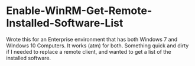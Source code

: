 # Enable-WinRM-Get-Remote-Installed-Software-List
Wrote this for an Enterprise environment that has both Windows 7 and WIndows 10 Computers. It works (atm) for both. Something quick and dirty if I needed to replace a remote client, and wanted to get a list of the installed software. 
